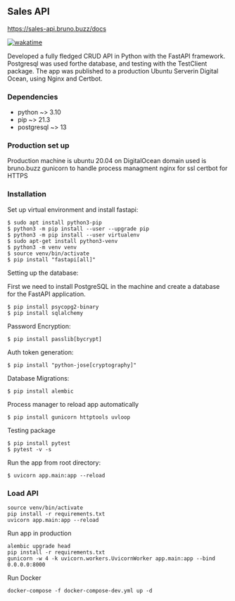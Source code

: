 ## Sales API
https://sales-api.bruno.buzz/docs

[![wakatime](https://wakatime.com/badge/user/9450441a-ff7b-4805-b841-897d35ef3820/project/8fd606a2-3b16-45f1-9fb0-12b25ac2eed6.svg)](https://wakatime.com/badge/user/9450441a-ff7b-4805-b841-897d35ef3820/project/8fd606a2-3b16-45f1-9fb0-12b25ac2eed6)

Developed a fully fledged CRUD API in Python with the FastAPI framework. Postgresql was
used forthe database, and testing with the TestClient package. The app was published to a
production Ubuntu Serverin Digital Ocean, using Nginx and Certbot.

### Dependencies

- python ~> 3.10
- pip ~> 21.3
- postgresql ~> 13

### Production set up
Production machine is ubuntu 20.04 on DigitalOcean
domain used is bruno.buzz
gunicorn to handle process managment
nginx for ssl
certbot for HTTPS

### Installation

Set up virtual environment and install fastapi:

```
$ sudo apt install python3-pip
$ python3 -m pip install --user --upgrade pip
$ python3 -m pip install --user virtualenv
$ sudo apt-get install python3-venv
$ python3 -m venv venv
$ source venv/bin/activate
$ pip install "fastapi[all]"
```


Setting up the database:

First we need to install PostgreSQL in the machine and create a database for the FastAPI application.
```
$ pip install psycopg2-binary
$ pip install sqlalchemy
```

Password Encryption:
```
$ pip install passlib[bycrypt]
```

Auth token generation:
```
$ pip install "python-jose[cryptography]"
```

Database Migrations:

```
$ pip install alembic
```

Process manager to reload app automatically
```
$ pip install gunicorn httptools uvloop
```

Testing package
```
$ pip install pytest
$ pytest -v -s
```

Run the app from root directory:

```
$ uvicorn app.main:app --reload
```

### Load API
```
source venv/bin/activate
pip install -r requirements.txt
uvicorn app.main:app --reload
```

Run app in production
```
alembic upgrade head
pip install -r requirements.txt
gunicorn -w 4 -k uvicorn.workers.UvicornWorker app.main:app --bind 0.0.0.0:8000
```

Run Docker
```
docker-compose -f docker-compose-dev.yml up -d
```
